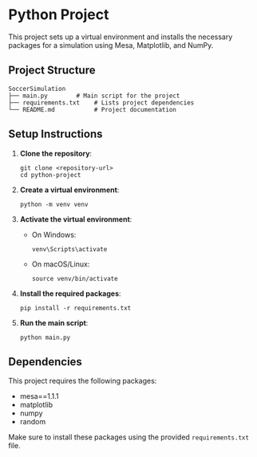 # Python Project

This project sets up a virtual environment and installs the necessary packages for a simulation using Mesa, Matplotlib, and NumPy.

## Project Structure

```
SoccerSimulation
├── main.py        # Main script for the project
├── requirements.txt    # Lists project dependencies
└── README.md           # Project documentation
```

## Setup Instructions

1. **Clone the repository**:
   ```
   git clone <repository-url>
   cd python-project
   ```

2. **Create a virtual environment**:
   ```
   python -m venv venv
   ```

3. **Activate the virtual environment**:
   - On Windows:
     ```
     venv\Scripts\activate
     ```
   - On macOS/Linux:
     ```
     source venv/bin/activate
     ```

4. **Install the required packages**:
   ```
   pip install -r requirements.txt
   ```

5. **Run the main script**:
   ```
   python main.py
   ```

## Dependencies

This project requires the following packages:
- mesa==1.1.1
- matplotlib
- numpy
- random

Make sure to install these packages using the provided `requirements.txt` file.
